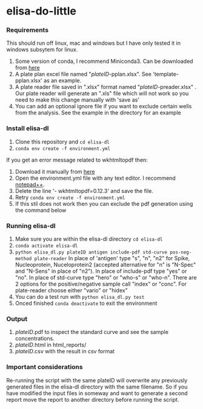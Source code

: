 # elisa-do-little

### Requirements

This should run off linux, mac and windows but I have only tested it in windows subsytem for linux.

1. Some version of conda, I recommend Miniconda3. Can be downloaded from [here](https://docs.conda.io/en/latest/miniconda.html)
2. A plate plan excel file named "*plateID*-pplan.xlsx". See 'template-pplan.xlsx' as an example.
3. A plate reader file saved in ".xlsx" format named "*plateID*-preader.xlsx" . Our plate reader will generate an ".xls" file which will not work so you need to make this change manually with 'save as'
4. You can add an optional ignore file if you want to exclude certain wells from the analysis. See the example in the directory for an example

### Install elisa-dl 

1. Clone this repository and ``cd elisa-dl``
2. ``conda env create -f environment.yml``

If you get an error message related to wkhtmltopdf then:
1. Download it manually from [here](https://wkhtmltopdf.org/downloads.html)
2. Open the environment.yml file with any text editor. I recommend [notepad++](https://notepad-plus-plus.org/downloads/v7.8.6/).
3. Delete the line '- wkhtmltopdf=0.12.3' and save the file.
4. Retry ``conda env create -f environment.yml``
5. If this stil does not work then you can exclude the pdf generation using the command below


### Running elisa-dl

1. Make sure you are within the elisa-dl directory ``cd elisa-dl``
2. ``conda activate elisa-dl``
3. ``python elisa_dl.py plateID antigen include-pdf std-curve pos-neg-method plate-reader`` In place of 'antigen' type "s", "n", "n2" for Spike, Nucleoprotein, Nuceloprotein2 (accepted alternative for "n" is "N-Spec" and "N-Sens" in place of "n2"). In place of include-pdf type "yes" or "no". In place of std-curve type "hero" or "who-s" or "who-n". There are 2 options for the positive/negative sample call "index" or "conc". For plate-reader choose either "vario" or "hidex"
5. You can do a test run with ``python elisa_dl.py test``
6. Onced finished ``conda deactivate`` to exit the environment

### Output
1. *plateID*.pdf to inspect the standard curve and see the sample concentrations. 
2. *plateID*.html in html_reports/
3. *plateID*.csv with the result in csv format

### Important considerations
Re-running the script with the same plateID will overwrite any previously generated files in the elisa-dl directory with the same filename. So if you have modified the input files in someway and want to generate a second report move the report to another directory before running the script.
